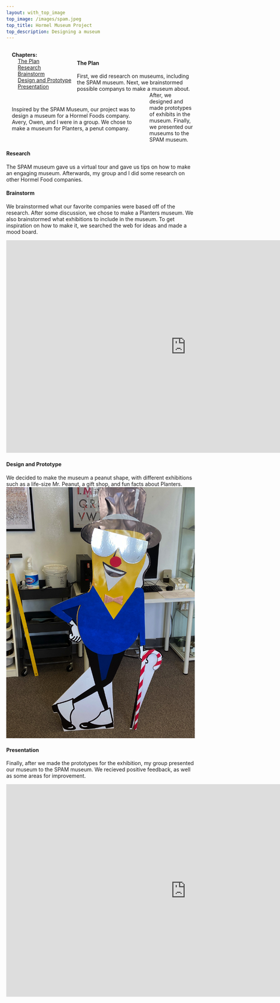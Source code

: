```yaml
---
layout: with_top_image
top_image: /images/spam.jpeg
top_title: Hormel Museum Project
top_description: Designing a museum
---
```

<div class="clearfix">
  <div style="float: left; padding:15px">
    <b>Chapters:</b><br/> 
    &nbsp; &nbsp; <a href="#the-plan">The Plan</a><br/> 
    &nbsp; &nbsp; <a href="#research">Research</a><br/>
    &nbsp; &nbsp; <a href="#brainstorm">Brainstorm</a><br/>
    &nbsp; &nbsp; <a href="#design-and-prototype">Design and Prototype</a><br/>
    &nbsp; &nbsp; <a href="#presentation">Presentation</a><br/>
  </div>
  <div style="float: left; padding:15px; width: 70%;">
    <p>Inspired by the SPAM Museum, our project was to design a museum for a Hormel Foods company. Avery, Owen, and I were in a group. We chose to make a museum for Planters, a penut company.
    </p>
  </div>
</div>
<br/>


#### The Plan
First, we did research on museums, including the SPAM museum. Next, we brainstormed possible companys to make a museum about. After, we designed and made prototypes of exhibits in the museum. Finally, we presented our museums to the SPAM museum.

#### Research
The SPAM museum gave us a virtual tour and gave us tips on how to make an engaging museum. Afterwards, my group and I did some research on other Hormel Food companies.

#### Brainstorm
We brainstormed what our favorite companies were based off of the research. After some discussion, we chose to make a Planters museum. We also brainstormed what exhibitions to include in the museum. To get inspiration on how to make it, we searched the web for ideas and made a mood board.
<iframe src="https://docs.google.com/presentation/d/e/2PACX-1vRDLoyE9i6x44X7a7UT2WRAdFNEkrrDpIamszWEC1bOgy-PPoLg2VliGo9pyff1mex8rdT48oG4N3c2/embed?start=false&loop=false&delayms=3000" frameborder="0" width="960" height="569" allowfullscreen="true" mozallowfullscreen="true" webkitallowfullscreen="true"></iframe>

#### Design and Prototype
We decided to make the museum a peanut shape, with different exhibitions such as a life-size Mr. Peanut, a gift shop, and fun facts about Planters.
<img src="/images/museum.heic">

#### Presentation
Finally, after we made the prototypes for the exhibition, my group presented our museum to the SPAM museum. We recieved positive feedback, as well as some areas for improvement.
<iframe src="https://docs.google.com/presentation/d/e/2PACX-1vRMUMEZZOetmkZnF0AbPNNAYmV1S9zwmkbmzX10ruphq8pIX-T6vQGBUJ6GlMBnaYLRbv-Z7fAxZSTp/embed?start=false&loop=false&delayms=60000" frameborder="0" width="960" height="569" allowfullscreen="true" mozallowfullscreen="true" webkitallowfullscreen="true"></iframe>
